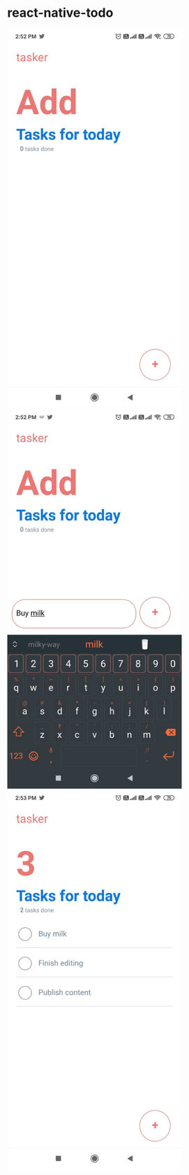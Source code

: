 # react-native-todo
<img src="https://github.com/vishneswar/react-native-todo/blob/master/Screenshot_1.jpg" width="400">
<img src="https://github.com/vishneswar/react-native-todo/blob/master/Screenshot_2.jpg" width="400">
<img src="https://github.com/vishneswar/react-native-todo/blob/master/Screenshot_3.jpg" width="400">
